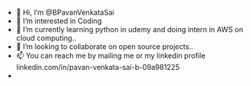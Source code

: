 - 👋 Hi, I’m @BPavanVenkataSai
- 👀 I’m interested in Coding 
- 🌱 I’m currently learning python in udemy and doing intern in AWS on cloud computing..
- 💞️ I’m looking to collaborate on open source projects..
- 📫 You can reach me by mailing me or my linkedin profile linkedin.com/in/pavan-venkata-sai-b-09a981225
- 

<!---
BPavanVenkataSai/BPavanVenkataSai is a ✨ special ✨ repository because its `README.md` (this file) appears on your GitHub profile.
You can click the Preview link to take a look at your changes.
--->
